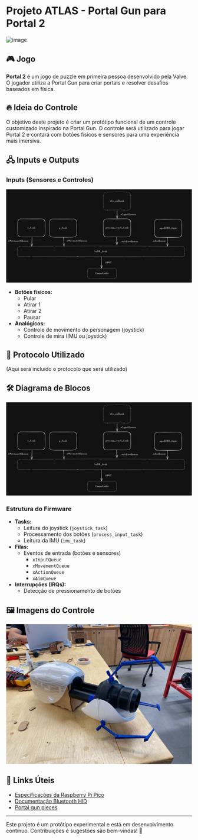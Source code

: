 # Projeto ATLAS - Portal Gun para Portal 2

![image](https://github.com/user-attachments/assets/11fefe4f-9b9f-410f-acf5-e8db026cf349)

## 🎮 Jogo

**Portal 2** é um jogo de puzzle em primeira pessoa desenvolvido pela Valve. O jogador utiliza a Portal Gun para criar portais e resolver desafios baseados em física.

## 🔥 Ideia do Controle

O objetivo deste projeto é criar um protótipo funcional de um controle customizado inspirado na Portal Gun. O controle será utilizado para jogar Portal 2 e contará com botões físicos e sensores para uma experiência mais imersiva.

## 🖧 Inputs e Outputs

### **Inputs (Sensores e Controles)**

![image](./.github/diagram.png)

- **Botões físicos:**
  - Pular
  - Atirar 1
  - Atirar 2
  - Pausar
- **Analógicos:**
  - Controle de movimento do personagem (joystick)
  - Controle de mira (IMU ou joystick)

## 📡 Protocolo Utilizado

(Aqui será incluído o protocolo que será utilizado)

## 🛠️ Diagrama de Blocos

![image](./.github/diagram.png)

### **Estrutura do Firmware**

- **Tasks:**
  - Leitura do joystick (`joystick_task`)
  - Processamento dos botões (`process_input_task`)
  - Leitura da IMU (`imu_task`)
- **Filas:**
  - Eventos de entrada (botões e sensores)
    - `xInputQueue`
    - `xMovementQueue`
    - `xActionQueue`
    - `xAimQueue`
- **Interrupções (IRQs):**
  - Detecção de pressionamento de botões

## 🖼️ Imagens do Controle

![image](./.github/prototipo.jpeg)

## 🔗 Links Úteis

- [Especificações da Raspberry Pi Pico](https://www.raspberrypi.com/documentation/microcontrollers/raspberry-pi-pico.html)
- [Documentação Bluetooth HID](https://www.bluetooth.com/specifications/profiles-overview/)
- [Portal gun pieces](https://www.thingiverse.com/thing:26027)

---
Este projeto é um protótipo experimental e está em desenvolvimento contínuo. Contribuições e sugestões são bem-vindas! 🚀
